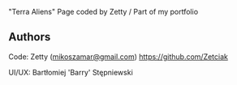 "Terra Aliens" Page coded by Zetty / Part of my portfolio

## Authors

Code: Zetty (mikoszamar@gmail.com)
https://github.com/Zetciak

UI/UX: Bartłomiej 'Barry' Stępniewski
